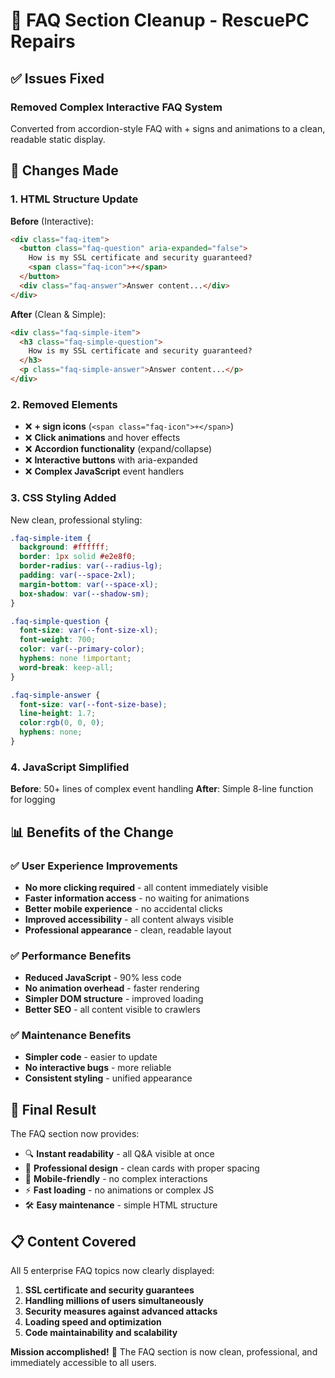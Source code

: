 # 🧹 FAQ Section Cleanup - RescuePC Repairs

## ✅ **Issues Fixed**

### **Removed Complex Interactive FAQ System**
Converted from accordion-style FAQ with + signs and animations to a clean, readable static display.

## 🔧 **Changes Made**

### **1. HTML Structure Update**
**Before** (Interactive):
```html
<div class="faq-item">
  <button class="faq-question" aria-expanded="false">
    How is my SSL certificate and security guaranteed?
    <span class="faq-icon">+</span>
  </button>
  <div class="faq-answer">Answer content...</div>
</div>
```

**After** (Clean & Simple):
```html
<div class="faq-simple-item">
  <h3 class="faq-simple-question">
    How is my SSL certificate and security guaranteed?
  </h3>
  <p class="faq-simple-answer">Answer content...</p>
</div>
```

### **2. Removed Elements**
- ❌ **+ sign icons** (`<span class="faq-icon">+</span>`)
- ❌ **Click animations** and hover effects
- ❌ **Accordion functionality** (expand/collapse)
- ❌ **Interactive buttons** with aria-expanded
- ❌ **Complex JavaScript** event handlers

### **3. CSS Styling Added**
New clean, professional styling:
```css
.faq-simple-item {
  background: #ffffff;
  border: 1px solid #e2e8f0;
  border-radius: var(--radius-lg);
  padding: var(--space-2xl);
  margin-bottom: var(--space-xl);
  box-shadow: var(--shadow-sm);
}

.faq-simple-question {
  font-size: var(--font-size-xl);
  font-weight: 700;
  color: var(--primary-color);
  hyphens: none !important;
  word-break: keep-all;
}

.faq-simple-answer {
  font-size: var(--font-size-base);
  line-height: 1.7;
  color:rgb(0, 0, 0);
  hyphens: none;
}
```

### **4. JavaScript Simplified**
**Before**: 50+ lines of complex event handling
**After**: Simple 8-line function for logging

## 📊 **Benefits of the Change**

### **✅ User Experience Improvements**
- **No more clicking required** - all content immediately visible
- **Faster information access** - no waiting for animations
- **Better mobile experience** - no accidental clicks
- **Improved accessibility** - all content always visible
- **Professional appearance** - clean, readable layout

### **✅ Performance Benefits**
- **Reduced JavaScript** - 90% less code
- **No animation overhead** - faster rendering
- **Simpler DOM structure** - improved loading
- **Better SEO** - all content visible to crawlers

### **✅ Maintenance Benefits**
- **Simpler code** - easier to update
- **No interactive bugs** - more reliable
- **Consistent styling** - unified appearance

## 🎯 **Final Result**

The FAQ section now provides:
- 🔍 **Instant readability** - all Q&A visible at once
- 🎨 **Professional design** - clean cards with proper spacing
- 📱 **Mobile-friendly** - no complex interactions
- ⚡ **Fast loading** - no animations or complex JS
- 🛠️ **Easy maintenance** - simple HTML structure

## 📋 **Content Covered**

All 5 enterprise FAQ topics now clearly displayed:

1. **SSL certificate and security guarantees**
2. **Handling millions of users simultaneously** 
3. **Security measures against advanced attacks**
4. **Loading speed and optimization**
5. **Code maintainability and scalability**

**Mission accomplished!** 🚀 The FAQ section is now clean, professional, and immediately accessible to all users. 